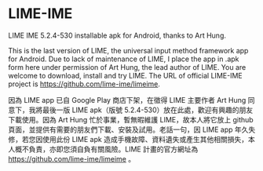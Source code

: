 # LIME-IME
LIME IME 5.2.4-530 installable apk for Android, thanks to Art Hung.

This is the last version of LIME, the universal input method framework app for Android.  Due to lack of maintenance of LIME, I place the app in .apk form here under permission of Art Hung, the lead author of LIME.  You are welcome to download, install and try LIME. The URL of official LIME-IME project is https://github.com/lime-ime/limeime.

因為 LIME app 已自 Google Play 商店下架，在徵得 LIME 主要作者 Art Hung 同意下，我將最後一版 LIME apk（版號 5.2.4-530）放在此處，歡迎有興趣的朋友下載使用。因為 Art Hung 忙於事業，暫無暇維護 LIME，故本人將它放上 github 頁面，並提供有需要的朋友們下載、安裝及試用。老話一句，因 LIME app 年久失修，若您因使用此份 LIME apk 造成手機故障、資料遺失或產生其他相關損失，本人概不負責，亦即您須自負有關風險。LIME 計畫的官方網址為 https://github.com/lime-ime/limeime 。
